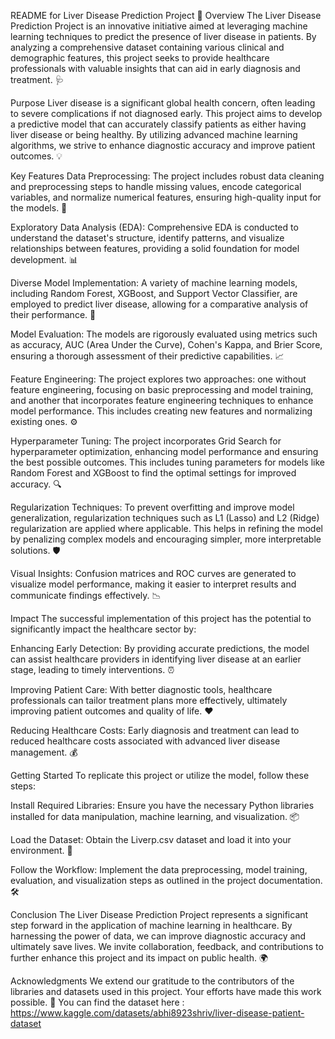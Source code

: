 README for Liver Disease Prediction Project 🌟
Overview
The Liver Disease Prediction Project is an innovative initiative aimed at leveraging machine learning techniques to predict the presence of liver disease in patients. By analyzing a comprehensive dataset containing various clinical and demographic features, this project seeks to provide healthcare professionals with valuable insights that can aid in early diagnosis and treatment. 🩺

Purpose
Liver disease is a significant global health concern, often leading to severe complications if not diagnosed early. This project aims to develop a predictive model that can accurately classify patients as either having liver disease or being healthy. By utilizing advanced machine learning algorithms, we strive to enhance diagnostic accuracy and improve patient outcomes. 💡

Key Features
Data Preprocessing: The project includes robust data cleaning and preprocessing steps to handle missing values, encode categorical variables, and normalize numerical features, ensuring high-quality input for the models. 🔧

Exploratory Data Analysis (EDA): Comprehensive EDA is conducted to understand the dataset's structure, identify patterns, and visualize relationships between features, providing a solid foundation for model development. 📊

Diverse Model Implementation: A variety of machine learning models, including Random Forest, XGBoost, and Support Vector Classifier, are employed to predict liver disease, allowing for a comparative analysis of their performance. 🤖

Model Evaluation: The models are rigorously evaluated using metrics such as accuracy, AUC (Area Under the Curve), Cohen's Kappa, and Brier Score, ensuring a thorough assessment of their predictive capabilities. 📈

Feature Engineering: The project explores two approaches: one without feature engineering, focusing on basic preprocessing and model training, and another that incorporates feature engineering techniques to enhance model performance. This includes creating new features and normalizing existing ones. ⚙️

Hyperparameter Tuning: The project incorporates Grid Search for hyperparameter optimization, enhancing model performance and ensuring the best possible outcomes. This includes tuning parameters for models like Random Forest and XGBoost to find the optimal settings for improved accuracy. 🔍

Regularization Techniques: To prevent overfitting and improve model generalization, regularization techniques such as L1 (Lasso) and L2 (Ridge) regularization are applied where applicable. This helps in refining the model by penalizing complex models and encouraging simpler, more interpretable solutions. 🛡️

Visual Insights: Confusion matrices and ROC curves are generated to visualize model performance, making it easier to interpret results and communicate findings effectively. 📉

Impact
The successful implementation of this project has the potential to significantly impact the healthcare sector by:

Enhancing Early Detection: By providing accurate predictions, the model can assist healthcare providers in identifying liver disease at an earlier stage, leading to timely interventions. ⏰

Improving Patient Care: With better diagnostic tools, healthcare professionals can tailor treatment plans more effectively, ultimately improving patient outcomes and quality of life. ❤️

Reducing Healthcare Costs: Early diagnosis and treatment can lead to reduced healthcare costs associated with advanced liver disease management. 💰

Getting Started
To replicate this project or utilize the model, follow these steps:

Install Required Libraries: Ensure you have the necessary Python libraries installed for data manipulation, machine learning, and visualization. 📦

Load the Dataset: Obtain the Liverp.csv dataset and load it into your environment. 📂

Follow the Workflow: Implement the data preprocessing, model training, evaluation, and visualization steps as outlined in the project documentation. 🛠️

Conclusion
The Liver Disease Prediction Project represents a significant step forward in the application of machine learning in healthcare. By harnessing the power of data, we can improve diagnostic accuracy and ultimately save lives. We invite collaboration, feedback, and contributions to further enhance this project and its impact on public health. 🌍

Acknowledgments
We extend our gratitude to the contributors of the libraries and datasets used in this project. Your efforts have made this work possible. 🙏 
You can find the dataset here : https://www.kaggle.com/datasets/abhi8923shriv/liver-disease-patient-dataset
